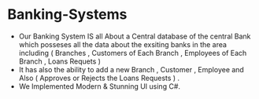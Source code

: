 # Banking-Systems
- Our Banking System IS all About a Central database of the central Bank which posseses all the data about the exsiting banks in the area
 including ( Branches , Customers of Each Branch , Employees of Each Branch ,  Loans Requets )
- It has also the ability to add a new Branch , Customer , Employee and Also ( Approves or Rejects the Loans Requests ) .
- We Implemented Modern & Stunning UI using C#. 
